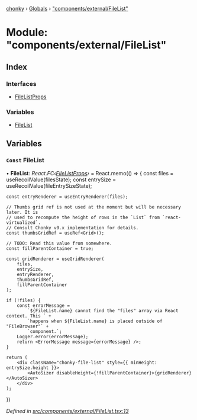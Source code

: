 [chonky](../README.md) › [Globals](../globals.md) › ["components/external/FileList"](_components_external_filelist_.md)

# Module: "components/external/FileList"

## Index

### Interfaces

* [FileListProps](../interfaces/_components_external_filelist_.filelistprops.md)

### Variables

* [FileList](_components_external_filelist_.md#const-filelist)

## Variables

### `Const` FileList

• **FileList**: *React.FC‹[FileListProps](../interfaces/_components_external_filelist_.filelistprops.md)›* = React.memo(() => {
    const files = useRecoilValue(filesState);
    const entrySize = useRecoilValue(fileEntrySizeState);

    const entryRenderer = useEntryRenderer(files);

    // Thumbs grid ref is not used at the moment but will be necessary later. It is
    // used to recompute the height of rows in the `List` from `react-virtualized`.
    // Consult Chonky v0.x implementation for details.
    const thumbsGridRef = useRef<Grid>();

    // TODO: Read this value from somewhere.
    const fillParentContainer = true;

    const gridRenderer = useGridRenderer(
        files,
        entrySize,
        entryRenderer,
        thumbsGridRef,
        fillParentContainer
    );

    if (!files) {
        const errorMessage =
            `${FileList.name} cannot find the "files" array via React context. This ` +
            `happens when ${FileList.name} is placed outside of "FileBrowser"` +
            `component.`;
        Logger.error(errorMessage);
        return <ErrorMessage message={errorMessage} />;
    }

    return (
        <div className="chonky-file-list" style={{ minHeight: entrySize.height }}>
            <AutoSizer disableHeight={!fillParentContainer}>{gridRenderer}</AutoSizer>
        </div>
    );
})

*Defined in [src/components/external/FileList.tsx:13](https://github.com/TimboKZ/Chonky/blob/ce1f2d4/src/components/external/FileList.tsx#L13)*
